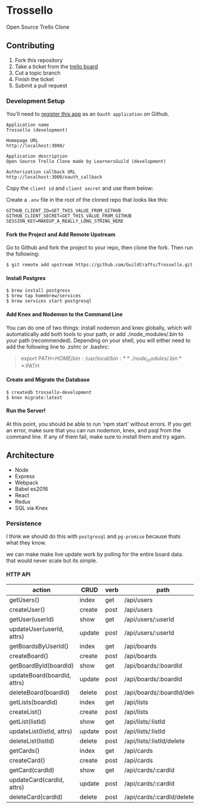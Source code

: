 # Trossello

Open Source Trello Clone


## Contributing

1. Fork this repository
2. Take a ticket from the [trello board](https://trello.com/b/QIKeSwK0/trossello-oss-trello)
3. Cut a topic branch
4. Finish the ticket
5. Submit a pull request

### Development Setup

You'll need to
[register this app](https://github.com/settings/applications/new)
as an `Oauth application` on Github.

```
Application name
Trossello (development)

Homepage URL
http://localhost:3000/

Application description
Open Source Trello Clone made by LearnersGuild (development)

Authorization callback URL
http://localhost:3000/oauth_callback
```

Copy the `client id` and `client secret` and use them below:

Create a `.env` file in the root of the cloned repo that looks like this:
```
GITHUB_CLIENT_ID=GET_THIS_VALUE_FROM_GITHUB
GITHUB_CLIENT_SECRET=GET_THIS_VALUE_FROM_GITHUB
SESSION_KEY=MAKEUP_A_REALLY_LONG_STRING_HERE
```

#### Fork the Project and Add Remote Upstream

Go to Github and fork the project to your repo, then clone the fork. Then run the following:

```
$ git remote add upstream https://github.com/GuildCrafts/Trossello.git
```

#### Install Postgres

```
$ brew install postgress
$ brew tap homebrew/services
$ brew services start postgresql
```
#### Add Knex and Nodemon to the Command Line

You can do one of two things: install nodemon and knex globally, which will automatically add both tools to your path, or add ./node_modules/.bin to your path (recommended). Depending on your shell, you will either need to add the following line to .zshrc or .bashrc:

> export PATH=$HOME/bin:/usr/local/bin:**./node_modules/.bin**:$PATH

#### Create and Migrate the Database

```
$ createdb trossello-development
$ knex migrate:latest
```
#### Run the Server!

At this point, you should be able to run 'npm start' without errors. If you get an error, make sure that you can run nodemon, knex, and psql from the command line. If any of them fail, make sure to install them and try again.

## Architecture

- Node
- Express
- Webpack
- Babel es2016
- React
- Redux
- SQL via Knex


### Persistence

I think we should do this with `postgresql` and `pg-promise` because thats what they know.

we can make make live update work by polling for the entire board data. that would never scale but its simple.

#### HTTP API

| action                       | CRUD   | verb | path                         |
| ---------------------------- | ------ | ---- | ---------------------------- |
| getUsers()                   | index  | get  | /api/users                   |
| createUser()                 | create | post | /api/users                   |
| getUser(userId)              | show   | get  | /api/users/:userId           |
| updateUser(userId, attrs)    | update | post | /api/users/:userId           |
| getBoardsByUserId()          | index  | get  | /api/boards                  |
| createBoard()                | create | post | /api/boards                  |
| getBoardById(boardId)        | show   | get  | /api/boards/:boardId         |
| updateBoard(boardId, attrs)  | update | post | /api/boards/:boardId         |
| deleteBoard(boardId)         | delete | post | /api/boards/:boardId/delete  |
| getLists(boardId)            | index  | get  | /api/lists                   |
| createList()                 | create | post | /api/lists                   |
| getList(listId)              | show   | get  | /api/lists/:listId           |
| updateList(listId, attrs)    | update | post | /api/lists/:listId           |
| deleteList(listId)           | delete | post | /api/lists/:listId/delete    |
| getCards()                   | index  | get  | /api/cards                   |
| createCard()                 | create | post | /api/cards                   |
| getCard(cardId)              | show   | get  | /api/cards/:cardId           |
| updateCard(cardId, attrs)    | update | post | /api/cards/:cardId           |
| deleteCard(cardId)           | delete | post | /api/cards/:cardId/delete    |
